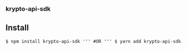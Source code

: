 ### krypto-api-sdk

## Install

`
  $ npm install krypto-api-sdk
  ''' #OR '''
  $ yarn add krypto-api-sdk
`
